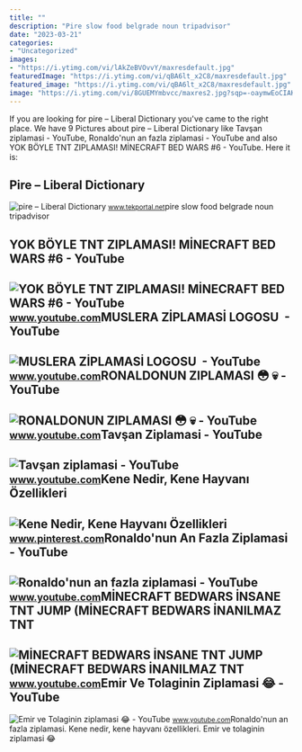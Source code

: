 ```yaml
---
title: ""
description: "Pire slow food belgrade noun tripadvisor"
date: "2023-03-21"
categories:
- "Uncategorized"
images:
- "https://i.ytimg.com/vi/lAkZeBVOvvY/maxresdefault.jpg"
featuredImage: "https://i.ytimg.com/vi/qBA6lt_x2C8/maxresdefault.jpg"
featured_image: "https://i.ytimg.com/vi/qBA6lt_x2C8/maxresdefault.jpg"
image: "https://i.ytimg.com/vi/8GUEMYmbvcc/maxres2.jpg?sqp=-oaymwEoCIAKENAF8quKqQMcGADwAQH4Ac4FgAKACooCDAgAEAEYZSBLKEIwDw==&amp;rs=AOn4CLBcLR7rn9ujMswuYqkfh05eeyG-QA"
---
```


If you are looking for pire – Liberal Dictionary you've came to the right place. We have 9 Pictures about pire – Liberal Dictionary like Tavşan ziplamasi - YouTube, Ronaldo'nun an fazla ziplamasi - YouTube and also YOK BÖYLE TNT ZIPLAMASI! MİNECRAFT BED WARS #6 - YouTube. Here it is:

Pire – Liberal Dictionary
-------------------------

 ![pire – Liberal Dictionary](https://www.tekportal.net/wp-content/uploads/2018/11/pire.jpg) <small>www.tekportal.net</small>pire slow food belgrade noun tripadvisor

YOK BÖYLE TNT ZIPLAMASI! MİNECRAFT BED WARS #6 - YouTube
--------------------------------------------------------

 ![YOK BÖYLE TNT ZIPLAMASI! MİNECRAFT BED WARS #6 - YouTube](https://i.ytimg.com/vi/lAkZeBVOvvY/maxresdefault.jpg) <small>www.youtube.com</small>MUSLERA ZİPLAMASİ LOGOSU ️ - YouTube
------------------------------------

 ![MUSLERA ZİPLAMASİ LOGOSU ️ - YouTube](https://i.ytimg.com/vi/6fmqgAKwtLE/maxres2.jpg?sqp=-oaymwEoCIAKENAF8quKqQMcGADwAQH4AbgDgALQBYoCDAgAEAEYViByKBIwDw==&rs=AOn4CLAWGj4-bxtenrFcILF3mC2krqAJmw) <small>www.youtube.com</small>RONALDONUN ZIPLAMASI 😳 💀 - YouTube
----------------------------------

 ![RONALDONUN ZIPLAMASI 😳 💀 - YouTube](https://i.ytimg.com/vi/tI-RCysk3zQ/maxresdefault.jpg?sqp=-oaymwEoCIAKENAF8quKqQMcGADwAQH4Ac4FgAKACooCDAgAEAEYUCBcKGUwDw==&rs=AOn4CLC7xQfY8uODwX0u0LUqq5EHHG9pXg) <small>www.youtube.com</small>Tavşan Ziplamasi - YouTube
--------------------------

 ![Tavşan ziplamasi - YouTube](https://i.ytimg.com/vi/KSv7JJvmokU/maxresdefault.jpg) <small>www.youtube.com</small>Kene Nedir, Kene Hayvanı Özellikleri
------------------------------------

 ![Kene Nedir, Kene Hayvanı Özellikleri](https://i.pinimg.com/originals/0c/e3/d5/0ce3d58a6ed42e72b562add20a9291aa.jpg) <small>www.pinterest.com</small>Ronaldo'nun An Fazla Ziplamasi - YouTube
----------------------------------------

 ![Ronaldo'nun an fazla ziplamasi - YouTube](https://i.ytimg.com/vi/8GUEMYmbvcc/maxres2.jpg?sqp=-oaymwEoCIAKENAF8quKqQMcGADwAQH4Ac4FgAKACooCDAgAEAEYZSBLKEIwDw==&rs=AOn4CLBcLR7rn9ujMswuYqkfh05eeyG-QA) <small>www.youtube.com</small>MİNECRAFT BEDWARS İNSANE TNT JUMP (MİNECRAFT BEDWARS İNANILMAZ TNT
------------------------------------------------------------------

 ![MİNECRAFT BEDWARS İNSANE TNT JUMP (MİNECRAFT BEDWARS İNANILMAZ TNT](https://i.ytimg.com/vi/qBA6lt_x2C8/maxresdefault.jpg) <small>www.youtube.com</small>Emir Ve Tolaginin Ziplamasi 😂 - YouTube
---------------------------------------

 ![Emir ve Tolaginin ziplamasi 😂 - YouTube](https://i.ytimg.com/vi/0dpjiYD6PNA/maxres2.jpg?sqp=-oaymwEoCIAKENAF8quKqQMcGADwAQH4AZQDgALQBYoCDAgAEAEYVSBlKFAwDw==&rs=AOn4CLDr_FTINdR_ZMJWgB89FQypSS3oZg) <small>www.youtube.com</small>Ronaldo'nun an fazla ziplamasi. Kene nedir, kene hayvanı özellikleri. Emir ve tolaginin ziplamasi 😂
